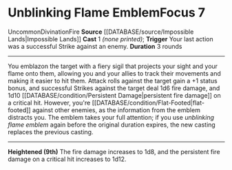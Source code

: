 ﻿---
actions: '[one-action]'
area: null
bloodline: null
component:
- None Printed
cost: null
deity: null
domain: null
duration: 3 rounds
element: Fire
heighten: 9th
heighten_level: 7, 9
id: '1245'
lesson: null
level: '7'
mystery: null
name: Unblinking Flame Emblem
patron_theme: null
range: null
rarity: Uncommon
requirement: null
rus_type_level: null
saving_throw: null
school: Divination
source: '[[DATABASE/source/Impossible Lands|Impossible Lands]]'
target: null
tradition: null
trait:
- '[[DATABASE/trait/Divination|Divination]]'
- '[[DATABASE/trait/Fire|Fire]]'
- '[[DATABASE/trait/Uncommon|Uncommon]]'
trigger: Your last action was a successful Strike against an enemy.
type: Focus

---
# Unblinking Flame Emblem<span class="item-type">Focus 7</span>

<span class="trait-uncommon item-trait">Uncommon</span><span class="item-trait">Divination</span><span class="item-trait">Fire</span>
**Source** [[DATABASE/source/Impossible Lands|Impossible Lands]]
**Cast** <span class="action-icon">1</span> _(none printed)_; **Trigger** Your last action was a successful Strike against an enemy.
**Duration** 3 rounds

---
You emblazon the target with a fiery sigil that projects your sight and your flame onto them, allowing you and your allies to track their movements and making it easier to hit them. Attack rolls against the target gain a +1 status bonus, and successful Strikes against the target deal 1d6 fire damage, and 1d10 [[DATABASE/condition/Persistent Damage|persistent fire damage]] on a critical hit. However, you're [[DATABASE/condition/Flat-Footed|flat-footed]] against other enemies, as the information from the emblem distracts you. The emblem takes your full attention; if you use _unblinking flame emblem_ again before the original duration expires, the new casting replaces the previous casting.

---
**Heightened (9th)** The fire damage increases to 1d8, and the persistent fire damage on a critical hit increases to 1d12.